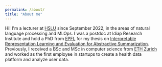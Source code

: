 ```yaml
---
permalink: /about/
title: "About me"
---
```


Hi! I'm a lecturer at <a href='https://www.hslu.ch/en'>HSLU</a> since September 2022, in the areas of natural language processing and MLOps. I was a postdoc at Idiap Research Institute and hold a PhD from <a href='https://www.epfl.ch/en/'>EPFL</a> for my thesis on <a href='https://infoscience.epfl.ch/record/302951?ln=en'>Interpretable Representation Learning and Evaluation for Abstractive Summarization</a>. Previously, I received a BSc and MSc in computer science from <a href='https://ethz.ch/en.html'>ETH Zurich</a> and worked as the first employee in startups to create a health data platform and analyze user data.
